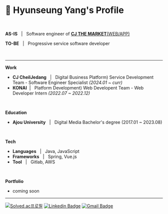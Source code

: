 # 📌 Hyunseung Yang's Profile

<br>

**AS-IS** &nbsp; | &nbsp; Software engineer of [**CJ THE MARKET**(WEB/APP)](https://www.cjthemarket.com/pc/main)

**TO-BE** &nbsp; | &nbsp; Progressive service software developer

<br>

***

**Work**

* **CJ CheilJedang** &nbsp; | &nbsp; Digital Business Platform) Service Development Team - Software Engineer Specialist *(2024.01 ~ curr)*
* **KONAI** &nbsp;| &nbsp; Platform Development) Web Developent Team - Web Developer Intern *(2022.07 ~ 2022.12)*


<br>

**Education**
* **Ajou University**  &nbsp; | &nbsp; Digital Media Bachelor's degree (2017.01 ~ 2023.08)



<br>

**Tech**
* **Languages** &nbsp; | &nbsp; Java, JavaScript
* **Frameworks** &nbsp; | &nbsp; Spring, Vue.js
* **Tool** &nbsp; | &nbsp; Gitlab, AWS

<br>

**Portfolio**
* coming soon

***

[![Solved.ac프로필](http://mazassumnida.wtf/api/mini/generate_badge?boj=dev_hsyang)](https://solved.ac/dev_hsyang)
[![Linkedin Badge](https://img.shields.io/badge/-LinkedIn-blue?style=flat-square&logo=Linkedin&logoColor=white&link=https://www.linkedin.com/in/hyunseungyang/)](https://www.linkedin.com/in/hyunseungyang/)
[![Gmail Badge](https://img.shields.io/badge/Gmail-d14836?style=flat-square&logo=Gmail&logoColor=white&link=mailto:dev.hsyang@gmail.com)](mailto:dev.hsyang@gmail.com)
